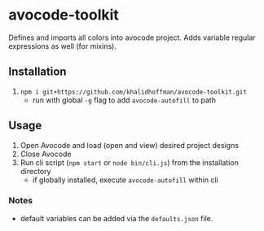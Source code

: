 # avocode-toolkit
Defines and imports all colors into avocode project. Adds variable regular expressions as well (for mixins).

## Installation
1. `npm i git+https://github.com/khalidhoffman/avocode-toolkit.git`
    * run with global `-g` flag to add `avocode-autofill` to path
    
## Usage
1. Open Avocode and load (open and view) desired project designs
2. Close Avocode
3. Run cli script (`npm start` or `node bin/cli.js`) from the installation directory
    * if globally installed, execute `avocode-autofill` within cli
    
### Notes
* default variables can be added via the `defaults.json` file.
